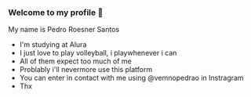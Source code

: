 ### Welcome to my profile 👋

My name is Pedro Roesner Santos

- I'm studying at Alura
- I just love to play volleyball, i playwhenever i can
- All of them expect too much of me
- Problably i'll nevermore use this platform
- You can enter in contact with me using @vemnopedrao in Instragram
- Thx

